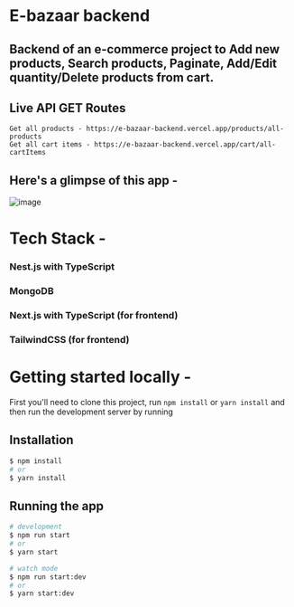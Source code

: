 
# E-bazaar backend
## Backend of an e-commerce project to Add new products, Search products, Paginate, Add/Edit quantity/Delete products from cart.


## Live API GET Routes

```
Get all products - https://e-bazaar-backend.vercel.app/products/all-products
Get all cart items - https://e-bazaar-backend.vercel.app/cart/all-cartItems
```

## Here's a glimpse of this app -

![image](https://github.com/ArshadChowdhury/e-bazaar-frontend/assets/86738490/02adf7a5-cb34-457f-900a-b10eb94aff86)

# Tech Stack - 

### Nest.js with TypeScript
### MongoDB
### Next.js with TypeScript (for frontend)
### TailwindCSS (for frontend)

# Getting started locally -

First you'll need to clone this project, run ```npm install``` or ```yarn install``` and then run the development server by running

## Installation

```bash
$ npm install
# or
$ yarn install
```

## Running the app

```bash
# development
$ npm run start
# or
$ yarn start

# watch mode
$ npm run start:dev
# or
$ yarn start:dev
```
